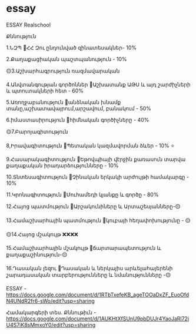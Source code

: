 # essay
ESSAY Realschool

Քննություն

1.ՆԶՊ 
:round_pushpin:ՀՀ Զու ընդունված զինատեսակներ- 10%

2.Քաղաքացիական պաշտպանություն - 10%

🟡3.Աշխարհագրություն ռազմավարական


4.Անվտանգության գործոններ
:round_pushpin:Աշխատանք ԱԹՍ և այդ շարժիչների և պտուտակների հետ - 60%

5.Առողջաբանություն
:round_pushpin:անձնական խնամք տանը,աշխատավայրում,արշավում, բանակում - 50%

6.իմաստասիրություն
:round_pushpin:հիմնական գործիչները - 40%

🟡7.Բարոյագիտություն

8,Իրավագիտություն 
:round_pushpin:Պետական կազմավորման ձևեր - 10%
:star:

9.Հասարակագիտություն
:round_pushpin:Եթովպիայի վէրջին քառասուն տարվա քաղաքական իրադարձությունները - 10%

10.Տնտեսագիտություն
:round_pushpin:Չինական երկակի արժույթի համակարգը - 10%

11.Կրոնագիտություն
:round_pushpin:Մուհամեդի կյանքը և գործը - 80%

12.Հայոց պատմություն
:round_pushpin:Արշակունիները և Արտաշեսյանները-🟡

13.Համաշխարհային պատմություն
:round_pushpin:կուբայի հեղափոխությունը - 🟡

🟡14.Հայոց մշակույթ
:x::x::x::x:

15.Համաշխարհային մշակույթ
:round_pushpin:ճարտարապետություն և    քաղաքաշինություն-🟡

16.Դասական լեզու
:round_pushpin:Դասական և ներկայիս արևելահայերենի շարադասական տարբերությունները և նմանությունները
-🟡



ESSAY - https://docs.google.com/document/d/1RTbTxefeKB_ageTOOaDxZF_EuoOfdN4UNdR2fr6-sWo/edit?usp=sharing

Համակարգերի տես․ Քննութիւն - https://docs.google.com/document/d/1AUKHtXfSUnU9pbDUJr4YaoJaRl72jU4S7iK8sMmxoY0/edit?usp=sharing
